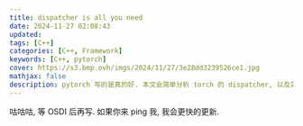 ```yaml
---
title: dispatcher is all you need
date: 2024-11-27 02:08:43
updated:
tags: [C++]
categories: [C++, Framework]
keywords: [C++, pytorch]
cover: https://s3.bmp.ovh/imgs/2024/11/27/3e28dd3239526ce1.jpg
mathjax: false
description: pytorch 写的是真的好. 本文会简单分析 torch 的 dispatcher, 以及实现在 C++ 侧拦截所有的 kernel.
---
```


咕咕咕, 等 OSDI 后再写. 如果你来 ping 我, 我会更快的更新.
